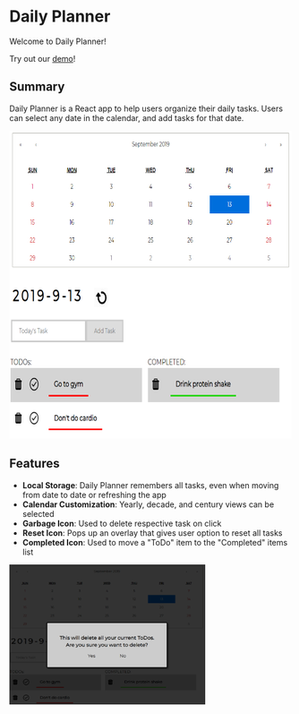 # Daily Planner
Welcome to Daily Planner!

Try out our [demo](https://jaycejung.github.io/planner/)!


## Summary
Daily Planner is a React app to help users organize their daily tasks.
Users can select any date in the calendar, and add tasks for that date.

<img src="images/with_items.PNG" title="Daily Planner Preview" alt="main_with_items" width="750" height="550" />

## Features
* **Local Storage**: Daily Planner remembers all tasks, even when moving from date to date or refreshing the app
* **Calendar Customization**: Yearly, decade, and century views can be selected 
* **Garbage Icon**: Used to delete respective task on click 
* **Reset Icon**: Pops up an overlay that gives user option to reset all tasks
* **Completed Icon**: Used to move a "ToDo" item to the "Completed" items list


<img src="images/reset_overlay.PNG" title="Reset Overlay" alt="reset_overlay" width="350" height="250" />

